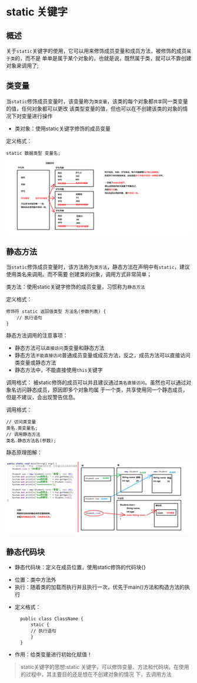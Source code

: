 # static 关键字

## 概述

关于`static`关键字的使用，它可以用来修饰成员变量和成员方法，被修饰的成员`属于类`的，而不是
单单是属于某个对象的，也就是说，既然属于类，就可以不靠创建对象来调用了;

## 类变量
当`static`修饰成员变量时，该变量称为`类变量`，该类的每个对象都`共享`同一类变量的值，任何对象都可以更改
该类型变量的值，但也可以在不创建该类的对象的情况下对变量进行操作

- 类对象：使用static关键字修饰的成员变量

定义格式：

	static 数据类型 变量名;

![](../img/02-静态static关键字概述.png)

## 静态方法
当`static`修饰成员变量时，该方法称为`类方法`，静态方法在声明中有`static`，建议使用类名来调用。而不需要
创建类的对象，调用方式非常简单；

类方法：使用static关键字修饰的成员变量，习惯称为`静态方法` 

定义格式：

	修饰符 static 返回值类型 方法名(参数列表) {
		// 执行语句
	}
	
静态方法调用的注意事项：
- 静态方法可以`直接访问`类变量和静态方法
- 静态方法`不能直接访问`普通成员变量或成员方法，反之，成员方法可以直接访问类变量或静态方法
- 静态方法中，不能直接使用`this`关键字

调用格式：
被static修饰的成员可以并且建议通过`类名直接访问`。虽然也可以通过对象名访问静态成员，原因即多个对象均属
于一个类，共享使用同一个静态成员，但是不建议，会出现警告信息。

调用格式：
	
	// 访问类变量
	类名.类变量名;
	// 调用静态方法
	类名.静态方法名(参数);
	
静态原理图解：

![](../img/03-静态的内存图.png)

## 静态代码块

- 静态代码块：定义在成员位置，使用static修饰的代码块{}
 + 位置：类中方法外
 + 执行：随着类的加载而执行并且执行一次，优先于main()方法和构造方法的执行
 
- 定义格式：
	
		public class ClassName {
		    staic {
		    // 执行语句
		    }
		}

- 作用：给类变量进行初始化赋值！

>static关键字的思想:static 关键字，可以修饰变量、方法和代码块。在使用的过程中，其主要目的还是想在不创建对象的情况
下，去调用方法

